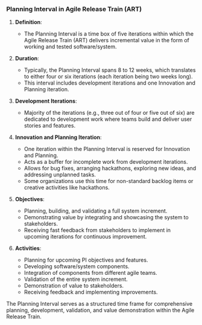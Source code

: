### Planning Interval in Agile Release Train (ART)

1. **Definition**:
   - The Planning Interval is a time box of five iterations within which the Agile Release Train (ART) delivers incremental value in the form of working and tested software/system.

2. **Duration**:
   - Typically, the Planning Interval spans 8 to 12 weeks, which translates to either four or six iterations (each iteration being two weeks long).
   - This interval includes development iterations and one Innovation and Planning iteration.

3. **Development Iterations**:
   - Majority of the iterations (e.g., three out of four or five out of six) are dedicated to development work where teams build and deliver user stories and features.

4. **Innovation and Planning Iteration**:
   - One iteration within the Planning Interval is reserved for Innovation and Planning.
   - Acts as a buffer for incomplete work from development iterations.
   - Allows for bug fixes, arranging hackathons, exploring new ideas, and addressing unplanned tasks.
   - Some organizations use this time for non-standard backlog items or creative activities like hackathons.

5. **Objectives**:
   - Planning, building, and validating a full system increment.
   - Demonstrating value by integrating and showcasing the system to stakeholders.
   - Receiving fast feedback from stakeholders to implement in upcoming iterations for continuous improvement.

6. **Activities**:
   - Planning for upcoming PI objectives and features.
   - Developing software/system components.
   - Integration of components from different agile teams.
   - Validation of the entire system increment.
   - Demonstration of value to stakeholders.
   - Receiving feedback and implementing improvements.

The Planning Interval serves as a structured time frame for comprehensive planning, development, validation, and value demonstration within the Agile Release Train.
